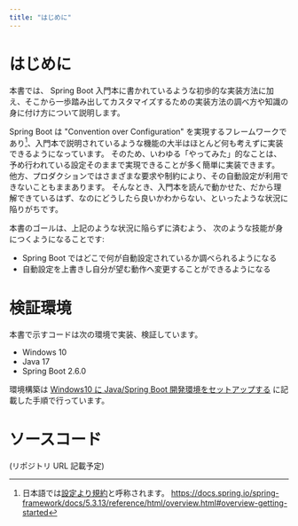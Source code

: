 ```yaml
---
title: "はじめに"
---
```


# はじめに

本書では、 Spring Boot 入門本に書かれているような初歩的な実装方法に加え、そこから一歩踏み出してカスタマイズするための実装方法の調べ方や知識の身に付け方について説明します。

Spring Boot は "Convention over Configuration" を実現するフレームワークであり[^coc]、入門本で説明されているような機能の大半はほとんど何も考えずに実装できるようになっています。
そのため、いわゆる「やってみた」的なことは、予め行われている設定そのままで実現できることが多く簡単に実装できます。
他方、プロダクションではさまざまな要求や制約により、その自動設定が利用できないこともままあります。
そんなとき、入門本を読んで動かせた、だから理解できているはず、なのにどうしたら良いかわからない、といったような状況に陥りがちです。

本書のゴールは、上記のような状況に陥らずに済むよう、 次のような技能が身につくようになることです:

- Spring Boot ではどこで何が自動設定されているか調べられるようになる
- 自動設定を上書きし自分が望む動作へ変更することができるようになる

# 検証環境

本書で示すコードは次の環境で実装、検証しています。

- Windows 10
- Java 17
- Spring Boot 2.6.0

環境構築は [Windows10 に Java/Spring Boot 開発環境をセットアップする](https://zenn.dev/yukihane/articles/fb52d049da587c) に記載した手順で行っています。

# ソースコード

(リポジトリ URL 記載予定)

[^coc]: 日本語では[設定より規約](https://ja.wikipedia.org/wiki/%E8%A8%AD%E5%AE%9A%E3%82%88%E3%82%8A%E8%A6%8F%E7%B4%84)と呼称されます。 https://docs.spring.io/spring-framework/docs/5.3.13/reference/html/overview.html#overview-getting-started
